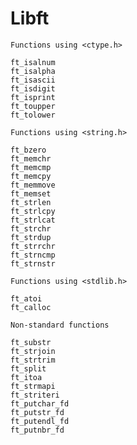 # Libft

    Functions using <ctype.h>

    ft_isalnum	
    ft_isalpha	
    ft_isascii	
    ft_isdigit	
    ft_isprint	
    ft_toupper	
    ft_tolower	

    Functions using <string.h>
    
    ft_bzero
    ft_memchr
    ft_memcmp
    ft_memcpy
    ft_memmove	
    ft_memset
    ft_strlen	
    ft_strlcpy	
    ft_strlcat	
    ft_strchr
    ft_strdup
    ft_strrchr	
    ft_strncmp		
    ft_strnstr	
    
    Functions using <stdlib.h>

    ft_atoi
    ft_calloc
    
    Non-standard functions

    ft_substr	
    ft_strjoin	
    ft_strtrim	
    ft_split	
    ft_itoa	
    ft_strmapi	
    ft_striteri	
    ft_putchar_fd	
    ft_putstr_fd	
    ft_putendl_fd	
    ft_putnbr_fd	
